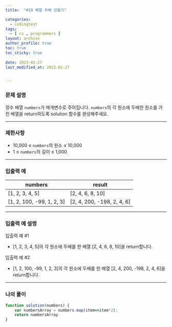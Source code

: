 ```yaml
---
title:  "#19 배열 두배 만들기"

categories:
  - codingtest
tags:
  - [ cs , programmers ]
layout: archive
author_profile: true
toc: true
toc_sticky: true
 
date: 2023-02-27
last_modified_at: 2023-02-27


---
```


### 문제 설명

정수 배열 `numbers`가 매개변수로 주어집니다. `numbers`의 각 원소에 두배한 원소를 가진 배열을 return하도록 solution 함수를 완성해주세요.

---

### 제한사항

- 10,000 ≤ `numbers`의 원소 ≤ 10,000
- 1 ≤ `numbers`의 길이 ≤ 1,000

---

### 입출력 예

| numbers | result |
| --- | --- |
| [1, 2, 3, 4, 5] | [2, 4, 6, 8, 10] |
| [1, 2, 100, -99, 1, 2, 3] | [2, 4, 200, -198, 2, 4, 6] |

---

### 입출력 예 설명

입출력 예 #1

- [1, 2, 3, 4, 5]의 각 원소에 두배를 한 배열 [2, 4, 6, 8, 10]을 return합니다.

입출력 예 #2

- [1, 2, 100, -99, 1, 2, 3]의 각 원소에 두배를 한 배열 [2, 4, 200, -198, 2, 4, 6]을 return합니다.

---

### 나의 풀이

```jsx
function solution(numbers) {
    var numbersArray = numbers.map(item=>item*2);
    return numbersArray
}
```